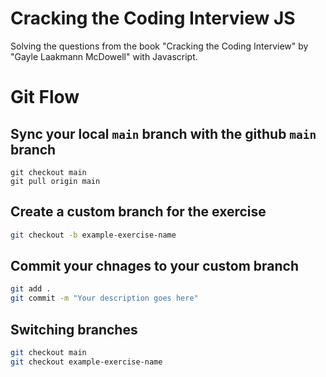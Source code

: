 # Cracking the Coding Interview JS

Solving the questions from the book "Cracking the Coding Interview" by "Gayle Laakmann McDowell" with Javascript.



# Git Flow

## Sync your local `main` branch with the github `main` branch

```
git checkout main
git pull origin main
```

## Create a custom branch for the exercise

```bash
git checkout -b example-exercise-name
```

## Commit your chnages to your custom branch 

``` bash
git add .
git commit -m "Your description goes here"
```

## Switching branches

```bash
git checkout main
git checkout example-exercise-name
```
